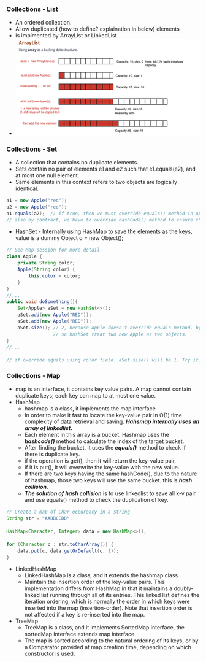 ### Collections - List
- An ordered collection.
- Allow duplicated (how to define? explaination in below) elements
- is implmented by ArrayList or LinkedList
- ![List](https://github.com/Waynexia888/Java-Developer/blob/main/Images/ArrayList.png)

### Collections - Set
- A collection that contains no duplicate elements.
- Sets contain no pair of elements e1 and e2 such that e1.equals(e2), and at most one null element.
- Same elements in this context refers to two objects are logically identical. 
```java
a1 = new Apple("red"); 
a2 = new Apple("red");
a1.equals(a2);  // if true, then we must override equals() method in Apple class and indicate the color comparison. 
// also by contract, we have to override hashCode() method to ensure the same elements return same hashCode.
```
- HashSet - Internally using HashMap to save the elements as the keys, value is a dummy Object o = new Object();
```java
// See Map session for more detail.
class Apple {
    private String color;
    Apple(String color) {
        this.color = color;
    }
}
//...
public void doSomething(){
    Set<Apple> aSet = new HashSet<>();
    aSet.add(new Apple("RED"));
    aSet.add(new Apple("RED"));
    aSet.size(); // 2, because Apple doesn't override equals method. by default ==. 
                 // so hashSet treat two new Apple as two objects.
}
//...

// if override equals using color field. aSet.size() will be 1. Try it.
```
### Collections - Map
- map is an interface, it contains key value pairs. A map cannot contain duplicate keys; each key can map to at most one value.
- HashMap
  - hashmap is a class, it implements the map interface
  - In order to make it fast to locate the key-value pair in O(1) time complexity of data retrieval and saving. ***Hahsmap internally uses an array of linkedlist.***
  - Each element in this array is a bucket. Hashmap uses the ***hashcode()*** method to calculate the index of the target bucket. 
  - After finding the bucket, it uses the ***equals()*** method to check if there is duplicate key. 
  - if the operation is get(), then it will return the key-value pair, 
  - if it is put(), it will overwrite the key-value with the new value.
  - If there are two keys having the same hashCode(), due to the nature of hashmap, those two keys will use the same bucket. this is ***hash collision.*** 
  - ***The solution of hash collision*** is to use linkedlist to save all k-v pair and use equals() method to check the duplication of key.
```java
// Create a map of Char-occurency in a string
String str = "AABBCCDD";

HashMap<Character, Integer> data = new HashMap<>();

for (Character c : str.toCharArray()) {
    data.put(c, data.getOrDefault(c, 1));
}
```
- LinkedHashMap
  - LinkedHashMap is a class, and it extends the hashmap class.
  - Maintain the insertion order of the key-value pairs. This implementation differs from HashMap in that it maintains a doubly-linked list running through all of its entries. This linked list defines the iteration ordering, which is normally the order in which keys were inserted into the map (insertion-order). Note that insertion order is not affected if a key is re-inserted into the map.
- TreeMap
  - TreeMap is a class, and it implements SortedMap interface, the sortedMap interface extends map interface.
  - The map is sorted according to the natural ordering of its keys, or by a Comparator provided at map creation time, depending on which constructor is used.

